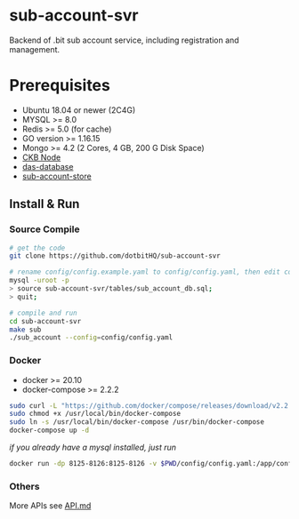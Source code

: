 # sub-account-svr
Backend of .bit sub account service, including registration and management. 

# Prerequisites

* Ubuntu 18.04 or newer (2C4G)
* MYSQL >= 8.0
* Redis >= 5.0 (for cache)
* GO version >= 1.16.15
* Mongo >= 4.2 (2 Cores, 4 GB, 200 G Disk Space)
* [CKB Node](https://github.com/nervosnetwork/ckb)
* [das-database](https://github.com/dotbitHQ/das-database)
* [sub-account-store](https://github.com/dotbitHQ/sub-account-store)

## Install & Run

### Source Compile

```bash
# get the code
git clone https://github.com/dotbitHQ/sub-account-svr

# rename config/config.example.yaml to config/config.yaml, then edit config/config.yaml before init mysql database
mysql -uroot -p
> source sub-account-svr/tables/sub_account_db.sql;
> quit;

# compile and run
cd sub-account-svr
make sub
./sub_account --config=config/config.yaml
```

### Docker
* docker >= 20.10
* docker-compose >= 2.2.2

```bash
sudo curl -L "https://github.com/docker/compose/releases/download/v2.2.2/docker-compose-$(uname -s)-$(uname -m)" -o /usr/local/bin/docker-compose
sudo chmod +x /usr/local/bin/docker-compose
sudo ln -s /usr/local/bin/docker-compose /usr/bin/docker-compose
docker-compose up -d
```

_if you already have a mysql installed, just run_
```bash
docker run -dp 8125-8126:8125-8126 -v $PWD/config/config.yaml:/app/config/config.yaml --name sub-account-server slagga/sub-account
```

### Others
More APIs see [API.md](https://github.com/dotbitHQ/sub-account-svr/blob/main/API.md)
